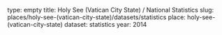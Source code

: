 type: empty
title: Holy See (Vatican City State) / National Statistics
slug: places/holy-see-(vatican-city-state)/datasets/statistics
place: holy-see-(vatican-city-state)
dataset: statistics
year: 2014

